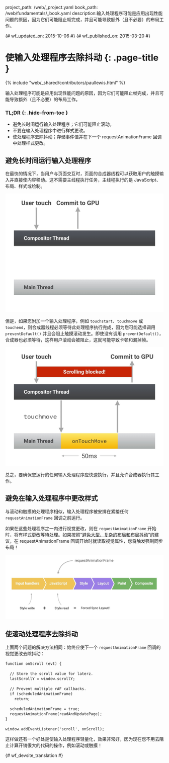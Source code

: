 project_path: /web/_project.yaml
book_path: /web/fundamentals/_book.yaml
description:输入处理程序可能是应用出现性能问题的原因，因为它们可能阻止帧完成，并且可能导致额外（且不必要）的布局工作。

{# wf_updated_on: 2015-10-06 #}
{# wf_published_on: 2015-03-20 #}

# 使输入处理程序去除抖动 {: .page-title }

{% include "web/_shared/contributors/paullewis.html" %}

输入处理程序可能是应用出现性能问题的原因，因为它们可能阻止帧完成，并且可能导致额外（且不必要）的布局工作。



### TL;DR {: .hide-from-toc }

* 避免长时间运行输入处理程序；它们可能阻止滚动。
* 不要在输入处理程序中进行样式更改。
* 使处理程序去除抖动；存储事件值并在下一个 requestAnimationFrame 回调中处理样式更改。

##  避免长时间运行输入处理程序

在最快的情况下，当用户与页面交互时，页面的合成器线程可以获取用户的触摸输入并直接使内容移动。这不需要主线程执行任务，主线程执行的是 JavaScript、布局、样式或绘制。

<img src="images/debounce-your-input-handlers/compositor-scroll.jpg" alt="轻量级滚动；仅合成器。">

但是，如果您附加一个输入处理程序，例如 `touchstart`、`touchmove` 或 `touchend`，则合成器线程必须等待此处理程序执行完成，因为您可能选择调用 `preventDefault()` 并且会阻止触摸滚动发生。即使没有调用 `preventDefault()`，合成器也必须等待，这样用户滚动会被阻止，这就可能导致卡顿和漏掉帧。

<img src="images/debounce-your-input-handlers/ontouchmove.jpg" alt="大量滚动；合成器在 JavaScript 上被阻止。">

总之，要确保您运行的任何输入处理程序应快速执行，并且允许合成器执行其工作。

##  避免在输入处理程序中更改样式

与滚动和触摸的处理程序相似，输入处理程序被安排在紧接任何 `requestAnimationFrame` 回调之前运行。

如果在这些处理程序之一内进行视觉更改，则在 `requestAnimationFrame` 开始时，将有样式更改等待处理。如果按照“[避免大型、复杂的布局和布局抖动](avoid-large-complex-layouts-and-layout-thrashing)”的建议，在 requestAnimationFrame 回调开始时就读取视觉属性，您将触发强制同步布局！

<img src="images/debounce-your-input-handlers/frame-with-input.jpg" alt="大量滚动；合成器在 JavaScript 上被阻止。">

##  使滚动处理程序去除抖动

上面两个问题的解决方法相同：始终应使下一个 `requestAnimationFrame` 回调的视觉更改去除抖动：


    function onScroll (evt) {

      // Store the scroll value for laterz.
      lastScrollY = window.scrollY;

      // Prevent multiple rAF callbacks.
      if (scheduledAnimationFrame)
        return;

      scheduledAnimationFrame = true;
      requestAnimationFrame(readAndUpdatePage);
    }

    window.addEventListener('scroll', onScroll);


这样做还有一个好处是使输入处理程序轻量化，效果非常好，因为现在您不用去阻止计算开销很大的代码的操作，例如滚动或触摸！


{# wf_devsite_translation #}
